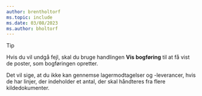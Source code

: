 ```yaml
---
author: brentholtorf
ms.topic: include
ms.date: 03/08/2023
ms.author: bholtorf
---
```


> [!TIP]
> Hvis du vil undgå fejl, skal du bruge handlingen **Vis bogføring** til at få vist de poster, som bogføringen opretter. 
> 
> Det vil sige, at du ikke kan gennemse lagermodtagelser og -leverancer, hvis de har linjer, der indeholder et antal, der skal håndteres fra flere kildedokumenter.
